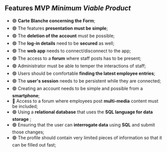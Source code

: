 ## Features MVP **_Minimum Viable Product_**

- 🟢 **Carte Blanche concerning the Form**;
- 🟢 The features **presentation must be simple**;
- 🟢 The **deletion of the account** must be possible;
- 🟢 The **log-in details** need to be **secured** as well;
- 🟢 The **web app** needs to connect/disconnect to the app;
- 🟢 The access to a **forum** where staff posts has to be present;
- 🟢 Administrator must be able to temper the interactions of staff;
- 🟢 Users should be comfortable **finding the latest employee entries**;
- 🟢 The **user's session** needs to be persistent while they are connected;
- 🟢 Creating an account needs to be simple and possible from a **smartphone**;
- 🔴 Access to a forum where employees post **multi-media** content must be included;
- 🟢 Using a **relational database** that uses the **SQL language for data storage** ;
- 🟢 Ensuring that the user can **interrogate data** using **SQL** and submit those changes;
- 🟢 The profile should contain very limited pieces of information so that it can be filled out fast;
